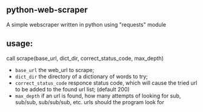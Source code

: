 ## python-web-scraper
A simple webscraper written in python using "requests" module
## usage:
call scrape(base_url, dict_dir, correct_status_code, max_depth)
- `base_url` the web_url to scrape;
- `dict_dir` the directory of a dictionary of words to try;
- `correct_status_code` responce status code, which will cause the tried url to be added to the found url list; (default 200)
- `max_depth` if an url is found, how many attempts of looking for sub, sub/sub, sub/sub/sub, etc. urls should the program look for
